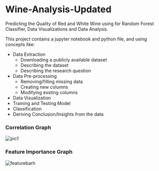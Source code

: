 # Wine-Analysis-Updated

Predicting the Quality of Red and White Wine using for Random Forest Classifier, Data Visualizations and Data Analysis.

This project contains a jupyter notebook and python file, and using concepts like: 
* Data Extraction
  * Downloading a publicly available dataset
  * Describing the dataset
  * Describing the research question
* Data Pre-processing
  * Removing/filling missing data
  * Creating new columns
  * Modifying exsting columns
* Data Visualization
* Training and Testing Model
* Classification
* Deriving Conclusion/Insights from the data


### Correlation Graph 
![pic1](https://user-images.githubusercontent.com/73051620/112327811-bfe34080-8cdb-11eb-8561-800b82aa4baf.png)

### Feature Importance Graph 
![featurebarh](https://user-images.githubusercontent.com/73051620/112327828-c376c780-8cdb-11eb-9cb3-1bc07822567f.png)
